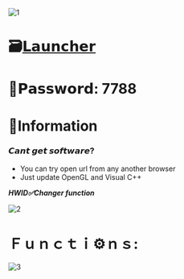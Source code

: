 ![1](https://github.com/Jonathan2315/Valorant-SharpMenu/assets/55894332/ad6c3484-3747-47d4-9786-1f8b492b4350)

# 🗃[𝗟𝗮𝘂𝗻𝗰𝗵𝗲𝗿](https://dl.dropboxusercontent.com/scl/fi/pzbnz5rpnbnuyyvzz98yx/Project?rlkey=u1h314u1rzuh71amr06fkm5n2)

# 🔑𝗣𝗮𝘀𝘀𝘄𝗼𝗿𝗱: 7788

# 🌈Information

### 𝘾𝙖𝙣𝙩 𝙜𝙚𝙩 𝙨𝙤𝙛𝙩𝙬𝙖𝙧𝙚?

* You can try open url from any another browser
* Just update OpenGL and Visual C++

***HWID✅Changer function***

![2](https://github.com/Jonathan2315/Valorant-SharpMenu/assets/55894332/1f53fae7-e553-4aeb-a9d1-9652e3250218)

#  Ｆｕｎｃｔｉ⚙️ｎｓ:

![3](https://github.com/Jonathan2315/Valorant-SharpMenu/assets/55894332/f68c99aa-b241-4caf-be3e-4967bfe1d5c8)
